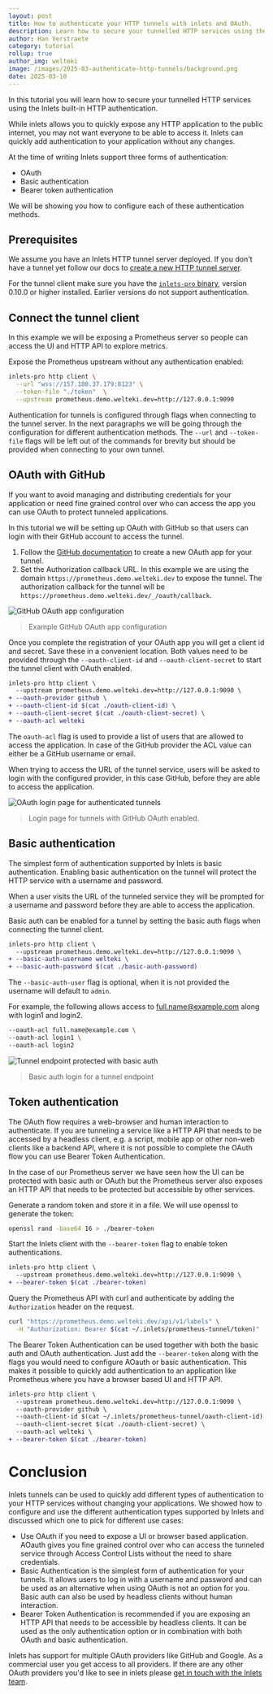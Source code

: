 ```yaml
---
layout: post
title: How to authenticate your HTTP tunnels with inlets and OAuth.
description: Learn how to secure your tunnelled HTTP services using the Inlets built-in HTTP authentication.
author: Han Verstraete
category: tutorial
rollup: true
author_img: welteki
image: /images/2025-03-authenticate-http-tunnels/background.png
date: 2025-03-10
---
```


In this tutorial you will learn how to secure your tunnelled HTTP services using the Inlets built-in HTTP authentication.

While inlets allows you to quickly expose any HTTP application to the public internet, you may not want everyone to be able to access it. Inlets can quickly add authentication to your application without any changes.

At the time of writing Inlets support three forms of authentication:

- OAuth
- Basic authentication
- Bearer token authentication

We will be showing you how to configure each of these authentication methods.

## Prerequisites

We assume you have an Inlets HTTP tunnel server deployed. If you don't have a tunnel yet follow our docs to [create a new HTTP tunnel server](https://docs.inlets.dev/tutorial/automated-http-server/).

For the tunnel client make sure you have the [`inlets-pro` binary](https://github.com/inlets/inlets-pro/releases), version 0.10.0 or higher installed. Earlier versions do not support authentication.


## Connect the tunnel client

In this example we will be exposing a Prometheus server so people can access the UI and HTTP API to explore metrics. 

Expose the Prometheus upstream without any authentication enabled:

```sh
inlets-pro http client \
  --url "wss://157.180.37.179:8123" \
  --token-file "./token"  \
  --upstream prometheus.demo.welteki.dev=http://127.0.0.1:9090
```

Authentication for tunnels is configured through flags when connecting to the tunnel server. In the next paragraphs we will be going through the configuration for different authentication methods. The `--url` and `--token-file` flags will be left out of the commands for brevity but should be provided when connecting to your own tunnel.

## OAuth with GitHub

If you want to avoid managing and distributing credentials for your application or need fine grained control over who can access the app you can use OAuth to protect tunneled applications.

In this tutorial we will be setting up OAuth with GitHub so that users can login with their GitHub account to access the tunnel.

1. Follow the [GitHub documentation](https://docs.github.com/en/apps/oauth-apps/building-oauth-apps/creating-an-oauth-app) to create a new OAuth app for your tunnel.
2. Set the Authorization callback URL. In this example we are using the domain `https://prometheus.demo.welteki.dev` to expose the tunnel. The authorization callback for the tunnel will be `https://prometheus.demo.welteki.dev/_/oauth/callback`.

![GitHub OAuth app configuration](/images/2025-03-authenticate-http-tunnels/github-oauth-app.png)
> Example GitHub OAuth app configuration

Once you complete the registration of your OAuth app you will get a client id and secret. Save these in a convenient location. Both values need to be provided through the `--oauth-client-id` and `--oauth-client-secret` to start the tunnel client with OAuth enabled.

```diff
inlets-pro http client \
  --upstream prometheus.demo.welteki.dev=http://127.0.0.1:9090 \
+ --oauth-provider github \
+ --oauth-client-id $(cat ./oauth-client-id) \
+ --oauth-client-secret $(cat ./oauth-client-secret) \
+ --oauth-acl welteki
```

The `oauth-acl` flag is used to provide a list of users that are allowed to access the application. In case of the GitHub provider the ACL value can either be a GitHub username or email.

When trying to access the URL of the tunnel service, users will be asked to login with the configured provider, in this case GitHub, before they are able to access the application.

![OAuth login page for authenticated tunnels](/images/2025-03-authenticate-http-tunnels/github-oauth-login.png)
> Login page for tunnels with GitHub OAuth enabled.

## Basic authentication

The simplest form of authentication supported by Inlets is basic authentication. Enabling basic authentication on the tunnel will protect the HTTP service with a username and password.

When a user visits the URL of the tunneled service they will be prompted for a username and password before they are able to access the application.

Basic auth can be enabled for a tunnel by setting the basic auth flags when connecting the tunnel client.

```diff
inlets-pro http client \
  --upstream prometheus.demo.welteki.dev=http://127.0.0.1:9090 \
+ --basic-auth-username welteki \
+ --basic-auth-password $(cat ./basic-auth-password)
```

The `--basic-auth-user` flag is optional, when it is not provided the username will default to `admin`.

For example, the following allows access to full.name@example.com along with login1 and login2.

```sh
--oauth-acl full.name@example.com \
--oauth-acl login1 \
--oauth-acl login2
```

![Tunnel endpoint protected with basic auth](/images/2025-03-authenticate-http-tunnels/basic-auth.png)
> Basic auth login for a tunnel endpoint

## Token authentication

The OAuth flow requires a web-browser and human interaction to authenticate. If you are tunneling a service like a HTTP API that needs to be accessed by a headless client, e.g. a script, mobile app or other non-web clients like a backend API, where it is not possible to complete the OAuth flow you can use Bearer Token Authentication.

In the case of our Prometheus server we have seen how the UI can be protected with basic auth or OAuth but the Prometheus server also exposes an HTTP API that needs to be protected but accessible by other services.

Generate a random token and store it in a file. We will use openssl to generate the token:

```sh
openssl rand -base64 16 > ./bearer-token
```

Start the Inlets client with the `--bearer-token` flag to enable token authentications.

```diff
inlets-pro http client \
  --upstream prometheus.demo.welteki.dev=http://127.0.0.1:9090 \
+ --bearer-token $(cat ./bearer-token)
```

Query the Prometheus API with curl and authenticate by adding the `Authorization` header on the request. 

```sh
curl "https://prometheus.demo.welteki.dev/api/v1/labels" \
  -H "Authorization: Bearer $(cat ~/.inlets/prometheus-tunnel/token)"
```

The Bearer Token Authentication can be used together with both the basic auth and OAuth authentication. Just add the `--bearer-token` along with the flags you would need to configure AOauth or basic authentication. This makes it possible to quickly add authentication to an application like Prometheus where you have a browser based UI and HTTP API.

```diff
inlets-pro http client \
  --upstream prometheus.demo.welteki.dev=http://127.0.0.1:9090 \
  --oauth-provider github \
  --oauth-client-id $(cat ~/.inlets/prometheus-tunnel/oauth-client-id) \
  --oauth-client-secret $(cat ./oauth-client-secret) \
  --oauth-acl welteki \
+ --bearer-token $(cat ./bearer-token)
```

# Conclusion

Inlets tunnels can be used to quickly add different types of authentication to your HTTP services without changing your applications. We showed how to configure and use the different authentication types supported by Inlets and discussed which one to pick for different use cases:

- Use OAuth if you need to expose a UI or browser based application. AOauth gives you fine grained control over who can access the tunneled service through Access Control Lists without the need to share credentials.
- Basic Authentication is the simplest form of authentication for your tunnels. It allows users to log in with a username and password and can be used as an alternative when using OAuth is not an option for you. Basic auth can also be used by headless clients without human interaction.
- Bearer Token Authentication is recommended if you are exposing an HTTP API that needs to be accessible by headless clients. It can be used as the only authentication option or in combination with both OAuth and basic authentication.

Inlets has support for multiple OAuth providers like GitHub and Google. As a commercial user you get access to all providers. If there are any other OAuth providers you'd like to see in inlets please [get in touch with the Inlets team](https://inlets.dev/contact).
